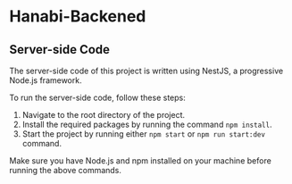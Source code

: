 # Hanabi-Backened

## Server-side Code

The server-side code of this project is written using NestJS, a progressive Node.js framework.

To run the server-side code, follow these steps:

1. Navigate to the root directory of the project.
2. Install the required packages by running the command `npm install`.
3. Start the project by running either `npm start` or `npm run start:dev` command.

Make sure you have Node.js and npm installed on your machine before running the above commands.


